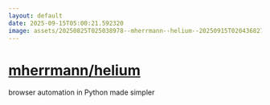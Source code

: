 ```yaml
---
layout: default
date: 2025-09-15T05:00:21.592320
image: assets/20250825T025038978--mherrmann--helium--20250915T020436827--cropped.png
---
```


# [mherrmann/helium](https://github.com/mherrmann/helium)

browser automation in Python made simpler
